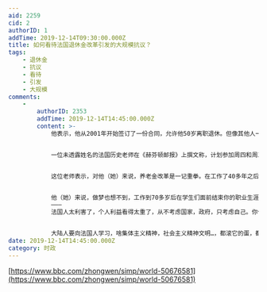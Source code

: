 ```yaml
---
aid: 2259
cid: 2
authorID: 1
addTime: 2019-12-14T09:30:00.000Z
title: 如何看待法国退休金改革引发的大规模抗议？
tags:
    - 退休金
    - 抗议
    - 看待
    - 引发
    - 大规模
comments:
    -
        authorID: 2353
        addTime: 2019-12-14T14:45:00.000Z
        content: >-
            他表示，他从2001年开始签订了一份合同，允许他50岁离职退休。但像其他人一样，新的养老金改革将他的提前退休年龄推后到52岁半。而实际上，他要干到57岁半才能获得全额养老金。现在，当局希望让大家工作更长时间。


            一位未透露姓名的法国历史老师在《赫芬顿邮报》上撰文称，计划参加周四和周五两天罢工。


            这位老师表示，对他（她）来说，养老金改革是一记重拳。在工作了40多年之后，养老金每个月减少了数百欧元。


            他（她）来说，做梦也想不到，工作到70多岁后在学生们面前结束你的职业生涯，而得到的养老金水平却是更差，对他（她）们许多人来说，是一个最低工资的水平。
            ———
            法国人太利害了，个人利益看得太重了，从不考虑国家，政府，只考虑自己。你个总统让我们民众不舒服，我们民众就让你个马克龙难堪，开始斗恶龙。


            大陆人要向法国人学习，啥集体主义精神，社会主义精神文明…，都滚它的蛋，都将自我利益看得比天还重，并能一起上街捍卫之，茉莉花就会开啊开，民主就有希望了。：)
date: 2019-12-14T14:45:00.000Z
category: 时政
---
```


[https://www.bbc.com/zhongwen/simp/world-50676581](https://www.bbc.com/zhongwen/simp/world-50676581)
